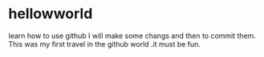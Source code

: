 # hellowworld
learn how to use github
I will make some changs and then to commit them.
This was my first travel in the github world .it must be fun.
